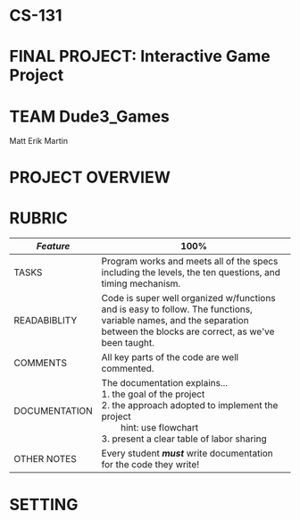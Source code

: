 # __CS-131__
# FINAL PROJECT: Interactive Game Project

# TEAM Dude3_Games
Matt
Erik
Martin

# __PROJECT OVERVIEW__

# __RUBRIC__
_Feature_ | 100%
---|---
TASKS | Program works and meets all of the specs including the levels, the ten questions, and timing mechanism.
READABIBLITY | Code is super well organized w/functions and is easy to follow. The functions, variable names, and the separation between the blocks are correct, as we've been taught.
COMMENTS | All key parts of the code are well commented.
DOCUMENTATION | The documentation explains...<br> 1. the goal of the project<br> 2. the approach adopted to implement the project<br> &nbsp; &nbsp; &nbsp; &nbsp; hint: use flowchart<br> 3. present a clear table of labor sharing
OTHER NOTES | Every student ***must*** write documentation for the code they write!

# __SETTING__

